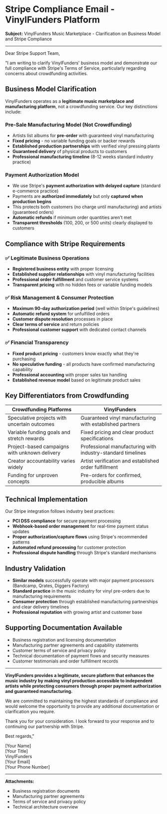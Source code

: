 # Stripe Compliance Email - VinylFunders Platform

**Subject:** VinylFunders Music Marketplace - Clarification on Business Model and Stripe Compliance

---

Dear Stripe Support Team,

"I am writing to clarify VinylFunders' business model and demonstrate our full compliance with Stripe's Terms of Service, particularly regarding concerns about crowdfunding activities.

## **Business Model Clarification**

VinylFunders operates as a **legitimate music marketplace and manufacturing platform**, not a crowdfunding service. Our key distinctions include:

### **Pre-Sale Manufacturing Model (Not Crowdfunding)**
- Artists list albums for **pre-order** with guaranteed vinyl manufacturing
- **Fixed pricing** - no variable funding goals or backer rewards
- **Established production partnerships** with verified vinyl pressing plants
- **Guaranteed delivery** of physical products to customers
- **Professional manufacturing timeline** (8-12 weeks standard industry practice)

### **Payment Authorization Model**
- We use Stripe's **payment authorization with delayed capture** (standard e-commerce practice)
- Payments are **authorized immediately** but only **captured when production begins**
- This protects both customers (no charge until manufacturing) and artists (guaranteed orders)
- **Automatic refunds** if minimum order quantities aren't met
- **Transparent thresholds** (100, 200, or 500 units) clearly displayed to customers

## **Compliance with Stripe Requirements**

### **✅ Legitimate Business Operations**
- **Registered business entity** with proper licensing
- **Established supplier relationships** with vinyl manufacturing facilities
- **Professional order fulfillment** and customer service systems
- **Transparent pricing** with no hidden fees or variable funding models

### **✅ Risk Management & Consumer Protection**
- **Maximum 90-day authorization period** (well within Stripe's guidelines)
- **Automatic refund system** for unfulfilled orders
- **Customer dispute resolution** processes in place
- **Clear terms of service** and return policies
- **Professional customer support** with dedicated contact channels

### **✅ Financial Transparency**
- **Fixed product pricing** - customers know exactly what they're purchasing
- **No speculative funding** - all products have confirmed manufacturing capability
- **Professional accounting** with proper sales tax handling
- **Established revenue model** based on legitimate product sales

## **Key Differentiators from Crowdfunding**

| **Crowdfunding Platforms** | **VinylFunders** |
|---------------------------|------------------|
| Speculative projects with uncertain outcomes | Guaranteed vinyl manufacturing with established partners |
| Variable funding goals and stretch rewards | Fixed pricing and clear product specifications |
| Project-based campaigns with unknown delivery | Professional manufacturing with industry-standard timelines |
| Creator accountability varies widely | Artist verification and established order fulfillment |
| Funding for unproven concepts | Pre-orders for confirmed, producible albums |

## **Technical Implementation**

Our Stripe integration follows industry best practices:
- **PCI DSS compliance** for secure payment processing
- **Webhook-based order management** for real-time payment status updates
- **Proper authorization/capture flows** using Stripe's recommended patterns
- **Automated refund processing** for customer protection
- **Professional dispute handling** through Stripe's standard mechanisms

## **Industry Validation**

- **Similar models** successfully operate with major payment processors (Bandcamp, Qrates, Diggers Factory)
- **Standard practice** in the music industry for vinyl pre-orders due to manufacturing requirements
- **Consumer protection** through established manufacturing partnerships and clear delivery timelines
- **Professional reputation** with growing artist and customer base

## **Supporting Documentation Available**

- Business registration and licensing documentation
- Manufacturing partner agreements and capability statements
- Customer terms of service and privacy policy
- Technical documentation of payment flows and security measures
- Customer testimonials and order fulfillment records

---

**VinylFunders provides a legitimate, secure platform that enhances the music industry by making vinyl production accessible to independent artists while protecting consumers through proper payment authorization and guaranteed manufacturing.**

We are committed to maintaining the highest standards of compliance and would welcome the opportunity to provide any additional documentation or clarification you require.

Thank you for your consideration. I look forward to your response and to continuing our partnership with Stripe.

Best regards,"

[Your Name]  
[Your Title]  
VinylFunders  
[Your Email]  
[Your Phone Number]

---

**Attachments:**
- Business registration documents
- Manufacturing partner agreements
- Terms of service and privacy policy
- Technical architecture overview 